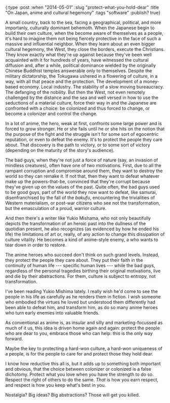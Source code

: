 {:type :post
 :when "2014-05-01"
 :slug "protect-what-you-hold-dear"
 :title "On Japan, anime and cultural hegemony"
 :tags "software"
 :publish? true}

A small country, back to the sea, facing a geographical, political,
and more importanly, culturally dominant behemoth. When the Japanese
begin to build their own culture, when the become aware of themselves
as a people, it's hard to imagine them not being fiercely protective
in the face of such a massive and influential neighbor. When they
learn about an even bigger cultural hegemony, the West, they close the
borders, execute the Christians. They know exactly what they're up
against because they've been well acquainted with it for hundreds of
years, have witnessed the cultural diffusion and, after a while,
political dominance wielded by the originally Chinese Buddhist temples
answerable only to themselves. Despite the military dictatorship, the
Tokugawa ushered in a flowering of culture, in a way, with all that
peace and the protection. The development of a money-based
economy. Local industry. The stability of a slow moving
bureaucracy. The defanging of the nobility. But then the West, not
even remotely challenged by the distance and the sea and well versed
in how to use the seductions of a material culture, force their way in
and the Japanese are confronted with a choice: be colonized and thus
forced to change, or become a colonizer and control the change.

In a lot of anime, the hero, weak at first, confronts some large power
and is forced to grow stronger. He or she fails until he or she hits
on the notion that the purpose of the fight and the struggle isn't for
some sort of egocentric reputation, or even to defeat the enemy. It's
to protect the people they care about. That discovery is the path to
victory, or to some sort of victory (depending on the maturity of the
story's audience).

The bad guys, when they're not just a force of nature (say, an
invasion of mindless creatures), often have one of two
motivations. First, due to all the rampant corruption and compromise
around them, they want to destroy the world so they can remake it. If
not that, then they want to defeat whatever make up the
powers-that-be, convinced that they're corrupt because they've given
up on the values of the past. Quite often, the bad guys used to be
good guys, part of the world they now want to defeat, like samurai,
disenfranchised by the fall of the _bakufu_, encountering the
trivialities of Western materialism, or post-war citizens who see not
the transformation, but the emasculation of a proud, warrior culture.

And then there's a writer like Yukio Mishama, who not only beautifully
depicts the transformation of an heroic past into the dullness of the
quotidian present, he also recognizes (as evidenced by how he ended
his life) the limitations of art or, really, of any action to change
this dissipation of culture vitality. He becomes a kind of anime-style
enemy, a who wants to tear down in order to restore.

The anime heroes who succeed don't think on such grand levels. Instead,
they protect the people they care about. They put their faith in the
continuity of human life --- specific human lives --- while the bad
guys, regardless of the personal tragedies birthing their original
motivations, live and die by their abstractions. For them, culture is
subject to entropy, not transformation.

I've been reading Yukio Mishima lately. I really wish he'd come to see
the people in his life as carefully as he renders them in fiction. I
wish someone who embodied the virtues he loved but understood them
differently had been able to defeat him, and transform him, as do so
many anime heroes who turn early enemies into valuable friends.

As conventional as anime is, as insular and silly and
marketing-focussed as much of it us, this idea is driven home again
and again: protect the people who are dear to you, embrace those who
can help: this is the only way forward.

Maybe the key to protecting a hard-won culture, a hard-won uniqueness
of a people, is for the people to care for and protect those they hold
dear.

I know how reductive this all is, but it adds up to something both
important and obvious, that the choice between colonizer or colonized
is a false dichotomy. Protect what you love when you have the strength
to do so. Respect the right of others to do the same. _That_ is how
you earn respect, and respect is how you keep what's best in you.

Nostalgia? Big ideas? Big abstractions? Those will get you killed.
